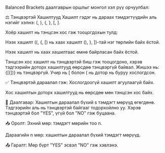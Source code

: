 Balanced Brackets даалгаврын оршлыг монгол хэл рүү орчуулбал:

⚖️ Тэнцвэртэй Хашилтууд
Хашилт гэдэг нь дараах тэмдэгтүүдийн аль нэгийг хэлнэ: (, ), {, }, [, ].

Хоёр хашилт нь тэнцсэн хос гэж тооцогдохын тулд:

Нээх хашилт ((, {, [) нь хаах хашилт (), }, ])-тай нэг төрлийн байх ёстой.

Нээх хашилт нь хаах хашилтаас өмнө байрласан байх ёстой.

Тэнцсэн хос хашилт нь тэнцвэртэй биш гэж тооцогдоно, хэрэв тэдгээрийн доторх хашилтууд өөрсдөө тэнцвэргүй байвал. Жишээ нь: {[(])} нь тэнцвэргүй. Учир нь [ болон ( нь дотор нь буруу хослогдсон.

✅ Тэнцвэртэй дараалал гэж:
Хослогдоогүй хашилт агуулаагүй байх.

Хос хашилтын доторх хашилтууд нь өөрсдөө мөн тэнцсэн хос байх.

🎯 Даалгавар:
Хашилтын дараалал бүхий s тэмдэгт мөрүүд өгөгдөнө. Тэдгээрийн аль нь тэнцвэртэй байгааг тодорхойлно уу. Хэрэв тэнцвэртэй бол "YES", үгүй бол "NO" гэж буцаана.

📥 Оролт:
Эхний мөр: тэмдэгт мөрийн тоо n.

Дараагийн n мөр: хашилтын дараалал бүхий тэмдэгт мөрүүд.

📤 Гаралт:
Мөр бүрт "YES" эсвэл "NO" гэж хэвлэнэ.